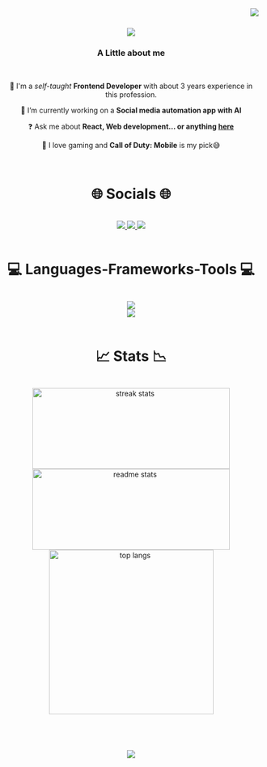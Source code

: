 <img align="right" src="https://visitor-badge.laobi.icu/badge?page_id=lawrenceokim.lawrenceokim" />

<h1 align="center">
    <img src="https://readme-typing-svg.herokuapp.com/?font=Righteous&size=35&center=true&vCenter=true&width=500&height=70&duration=4000&lines=Hi+There+👋;+I'm+a+Software +Developer!;" />
</h1>

<h3 align="center">A Little about me</h3>

<br/>

<div align="center">

🚀 I'm a *self-taught* **Frontend Developer** with about 3 years experience in this profession.

<!--🌱 I'm currently learning **react.js**-->
  
🔭 I’m currently working on a **Social media automation app with AI**

❓ Ask me about **React, Web development... or anything [here](https://github.com/lawrenceokim/lawrenceokim/issues)**

<!--📸 Aside software development i would pick **videography** -->

 💬 I love gaming and **Call of Duty: Mobile** is my pick😅
 </div>
 <br/>

<div align="center">
<h1 align="center">🌐 Socials 🌐</h1>
<br/>
<div align="center"> 
  <a href="mailto:lawrence4okim@gmail.com" target="_blank">
    <img src="https://img.shields.io/badge/Gmail-333333?style=for-the-badge&logo=gmail&logoColor=red" />
  </a>
  <a href="https://linkedin.com/in/lawrenceokim" target="_blank">
    <img src="https://img.shields.io/badge/LinkedIn-0077B5?style=for-the-badge&logo=linkedin&logoColor=white" />
  </a>
  <a href="https://github.com/lawrenceokim" target="_blank">
     <img src="https://img.shields.io/badge/Portfolio-FF5722?style=for-the-badge&logo=todoist&logoColor=white" /> <!-- sqlite, safari, google-chrome are other good icon options -->
  </a>
</div>
</div>
<br/>

<h1 align="center">💻 Languages-Frameworks-Tools 💻</h1>
<br/>
<div align="center">
    <img src="https://skillicons.dev/icons?i=react,bootstrap,html,css,vscode,github,figma,tailwind" /><br>
    <img src="https://skillicons.dev/icons?i=git,javascript,photoshop,illustrator,redux" />
</div>

<br/>

<!--
snake eating my contributon animation.

<hr/>
<div align="center">
  <h2>🐍 My Contributions 🐍</h2>
  <br>
  <img alt="snake eating my contributions" src="https://raw.githubusercontent.com/salesp07/salesp07/output/github-contribution-grid-snake.svg" />
  
  <br/><br/><br/>
</div> -->

<h1 align="center">📈 Stats 📉</h1>
<br>
<div align=center>
  <img width=390 height=160 src="https://streak-stats.demolab.com/?user=lawrenceokim&count_private=true&theme=react&border_radius=10" alt="streak stats"/>
  <img width=390 height=160 src="https://github-readme-stats.vercel.app/api?username=lawrenceokim&count_private=true&show_icons=true&rank_icon=github&theme=react&border_radius=10" alt="readme stats" />
  <br/>
  <img width=325 align="center" src="https://github-readme-stats.vercel.app/api/top-langs/?username=lawrenceokim&langs_count=8&layout=compact&theme=react&border_radius=10&size_weight=0.5&count_weight=0.5&exclude_repo=github-readme-stats" alt="top langs" />
</div>

<br/><br/>

<h3 align="center">
    <img src="https://readme-typing-svg.herokuapp.com/?font=Righteous&size=25&center=true&vCenter=true&width=500&height=70&duration=4000&lines=Thanks+for+visiting!;+Message+me+via+E-mail!;I+would+be+happy+to+collab+😉">
</h3>

<br/>
